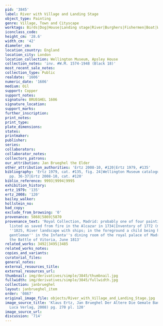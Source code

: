 ```yaml
---
pid: '3845'
label: River with Village and Landing Stage
object_type: Painting
genre: Village, Town and Cityscape
worktags: Birds|Dog|House|Landing stage|River|Burghers|Fishermen|Boat|Wagon
iconclass_code:
height_cm: '28.6'
width_cm: '42'
diameter_cm:
location_country: England
location_city: London
location_collection: Wellington Museum, Apsley House
collection_notes: 'inv. #W.M. 1574-1948 (Black 18)'
most_recent_sale_notes:
collection_type: Public
realdate: '1606'
numeric_date: '1606'
medium: Oil
support: Copper
support_notes:
signature: BRUEGHEL 1606
signature_location:
support_marks:
further_inscription:
print_notes:
print_type:
plate_dimensions:
states:
printmaker:
publisher:
series:
collaborators:
collaborator_notes:
collectors_patrons:
our_attribution: Jan Brueghel the Elder
other_attribution_authorities: 'Ertz 2008-10, #120|Ertz 1979, #135'
bibliography: 'Ertz 1979, cat. #135, fig. 24|Wellington Museum catalogue 1982, #19,
  pp. 36-37|Ertz 2008-10, cat. #120'
biblio_reference: 9993|9994|9995
exhibition_history:
ertz_1979: '135'
ertz_2008: '120'
bailey_walker:
hollstein_no:
bad_copy:
exclude_from_browsing: '0'
provenance: 5868|5869|5870
provenance_text: 'Royal Collection, Madrid: probably one of four paintings by Jan
  listed as saved from fire in the Alcazar in 1734|Inventory of 1772 (mentioned as
  ''1025, River landscape with ships; in the foreground a child being handed to a
  gentleman'' in the Infanta''s dining room of the royal palace of Madrid)|Taken at
  the Battle of Vitoria, June 1813'
related_works: 3492|3495|3485
related_works_notes:
copies_and_variants:
curatorial_files:
general_notes:
external_resources_title:
external_resources_url:
thumbnail: img/derivatives/simple/3845/thumbnail.jpg
fullwidth: img/derivatives/simple/3845/fullwidth.jpg
collection: janbrueghel
layout: janbrueghel_item
order: '0867'
original_image_file: objects/River_with_Village_and_Landing_Stage.jpg
image_source_title: 'Klaus Ertz, Jan Brueghel Der Altere Die Gemale Band I (Lingen:
  Luca Verlag, 2008) pg. 270 pl. 120'
image_source_url:
discussion: '714'
---
```

